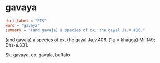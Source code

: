 # gavaya

``` toml
dict_label = "PTS"
word = "gavaya"
summary = "(and gavaja) a species of ox, the gayal Ja.v.406."
```

(and gavaja) a species of ox, the gayal Ja.v.406. (˚ja = khagga) Mil.149; Dhs\-a.331.

Sk. gavaya, cp. gavala, buffalo

